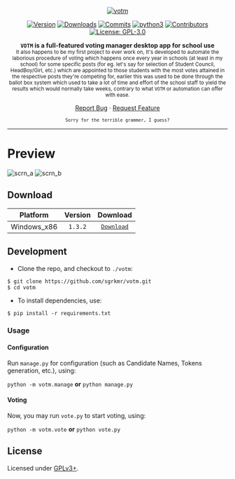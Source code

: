 <p align="center">
<a href="https://github.com/sgrkmr/votm"><img alt="votm" src="https://user-images.githubusercontent.com/57829219/76256135-6d241b80-6275-11ea-96dc-f512f4a0c91a.png"></a>
</p>

<p align="center">
<a href="https://GitHub.com/sgrkmr/votm/releases/"><img alt="Version" src="https://img.shields.io/github/release/sgrkmr/votm.svg?style=flat-square&color=blueviolet"></a>
<a href="https://GitHub.com/sgrkmr/votm/releases/"><img alt="Downloads" src="https://img.shields.io/github/downloads/sgrkmr/votm/total.svg?style=flat-square"></a>
<a href="https://github.com/sgrkmr/votm/commits/master"><img alt="Commits" src="https://img.shields.io/github/last-commit/sgrkmr/votm?style=flat-square"></a>
<a href="https://www.python.org/downloads/release/python-373/"><img alt="python3" src="https://img.shields.io/badge/Python-3.7.3-blue?style=flat-square"></a>
<a href="https://GitHub.com/sgrkmr/votm/graphs/contributors/"><img alt="Contributors" src="https://img.shields.io/github/contributors/sgrkmr/votm.svg?style=flat-square"></a>
<a href="https://opensource.org/licenses/GPL-3.0"><img alt="License: GPL-3.0" src="https://img.shields.io/github/license/sgrkmr/votm.svg?style=flat-square"></a>
</p>

<p align="center">
<b><code>VOTM</code> is a full-featured voting manager desktop app for school use</b><br/>
<sub>
It also happens to be my first project to ever work on, It's developed to automate the laborious procedure of voting which happens once every year in schools (at least in my school) for some specific posts (for eg. let's say for selection of Student Council, HeadBoy/Girl, etc.) which are appointed to those students with the most votes attained in the respective posts they're competing for, earlier this was used to be done through the ballot box system which used to take a lot of time and effort of the school staff to yield the results which would normally take weeks, contrary to what <code>VOTM</code> or automation can offer with ease.
</sub>
</p>

<p align="center">
<a href="https://github.com/sgrkmr/votm/issues/new/choose">Report Bug</a> · <a href="https://github.com/sgrkmr/votm/issues/new/choose">Request Feature</a>
</p>

<p align="center">
<sub><code>Sorry for the terrible grammer, I guess?</code></sub>
</p>

---

# Preview

![scrn_a](https://user-images.githubusercontent.com/57829219/76254956-57155b80-6273-11ea-82ec-984872c89c4a.png)
![scrn_b](https://user-images.githubusercontent.com/57829219/76254969-5f6d9680-6273-11ea-9eb9-6dee2628f1f0.png)

## Download


| Platform | Version | Download |
| :-: | :-: | :-: |
| Windows_x86 | `1.3.2` | <kbd><a href="https://github.com/sgrkmr/votm/releases/download/1.3.2/votm_x86_32_1.3.2.exe">Download</a></kbd></br> |

## Development

- Clone the repo, and checkout to `./votm`:

```console
$ git clone https://github.com/sgrkmr/votm.git
$ cd votm
```

- To install dependencies, use:

```console
$ pip install -r requirements.txt
```

### Usage

#### Configuration

Run `manage.py` for configuration (such as Candidate Names, Tokens generation, etc.), using:

`python -m votm.manage` **or** `python manage.py`

#### Voting

Now, you may run `vote.py` to start voting, using:

`python -m votm.vote` **or** `python vote.py`

## License

Licensed under [GPLv3+](https://opensource.org/licenses/GPL-3.0).
